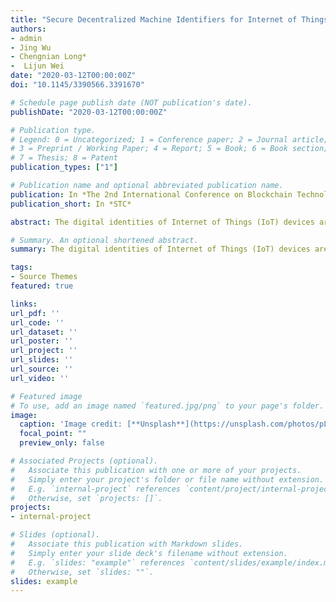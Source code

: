 ```yaml
---
title: "Secure Decentralized Machine Identifiers for Internet of Things."
authors:
- admin
- Jing Wu
- Chengnian Long*
-  Lijun Wei
date: "2020-03-12T00:00:00Z"
doi: "10.1145/3390566.3391670"

# Schedule page publish date (NOT publication's date).
publishDate: "2020-03-12T00:00:00Z"

# Publication type.
# Legend: 0 = Uncategorized; 1 = Conference paper; 2 = Journal article;
# 3 = Preprint / Working Paper; 4 = Report; 5 = Book; 6 = Book section;
# 7 = Thesis; 8 = Patent
publication_types: ["1"]

# Publication name and optional abbreviated publication name.
publication: In *The 2nd International Conference on Blockchain Technology*
publication_short: In *STC*

abstract: The digital identities of Internet of Things (IoT) devices are vital to the security of IoT system. However, current centralized identity management systems have many drawbacks such as the single point of failure, suffering DDoS attacks and privacy issues. In this paper, to solve the above problems, we combine with the scenario of electrical vehicles charging to present our decentralized machine identifier (DMID) and identity management scheme. The scheme is based on blockchain and InterPlanetary File System (IPFS) technologies. Moreover, to improve the security of DMID, we design a secure hardware module by employing Physical Unclonable Function (PUF), True Random Number Generation (TRNG) and Trustzone. At last, we design a simulation system, and the result demonstrates the feasibility and effectiveness of our proposed scheme.

# Summary. An optional shortened abstract.
summary: The digital identities of Internet of Things (IoT) devices are vital to the security of IoT system. However, current centralized identity management systems have many drawbacks

tags:
- Source Themes
featured: true

links:
url_pdf: ''
url_code: ''
url_dataset: ''
url_poster: ''
url_project: ''
url_slides: ''
url_source: ''
url_video: ''

# Featured image
# To use, add an image named `featured.jpg/png` to your page's folder. 
image:
  caption: 'Image credit: [**Unsplash**](https://unsplash.com/photos/pLCdAaMFLTE)'
  focal_point: ""
  preview_only: false

# Associated Projects (optional).
#   Associate this publication with one or more of your projects.
#   Simply enter your project's folder or file name without extension.
#   E.g. `internal-project` references `content/project/internal-project/index.md`.
#   Otherwise, set `projects: []`.
projects:
- internal-project

# Slides (optional).
#   Associate this publication with Markdown slides.
#   Simply enter your slide deck's filename without extension.
#   E.g. `slides: "example"` references `content/slides/example/index.md`.
#   Otherwise, set `slides: ""`.
slides: example
---
```


